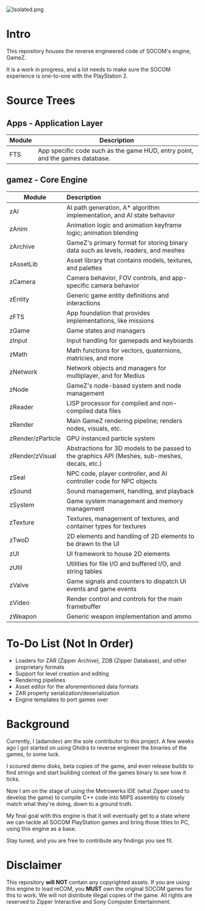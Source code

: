 ![Isolated.png](https://github.com/Not-Enough-Photons/reCOM/blob/main/img/recom-logo.png?raw=true)

# Intro
This repository houses the reverse engineered code of SOCOM's engine, GameZ.

It is a work in progress, and a lot needs to make sure the SOCOM experience is one-to-one with the PlayStation 2.

# Source Trees
## Apps - Application Layer
| Module | Description |
| ------ | ----------- |
| FTS | App specific code such as the game HUD, entry point, and the games database. |

## gamez - Core Engine
| Module | Description |
| ------ | :---------- |
| zAI | AI path generation, A* algorithm implementation, and AI state behavior |
| zAnim | Animation logic and animation keyframe logic; animation blending |
| zArchive | GameZ's primary format for storing binary data such as levels, readers, and meshes |
| zAssetLib | Asset library that contains models, textures, and palettes |
| zCamera | Camera behavior, FOV controls, and app-specific camera behavior |
| zEntity | Generic game entity definitions and interactions |
| zFTS | App foundation that provides implementations, like missions |
| zGame | Game states and managers |
| zInput | Input handling for gamepads and keyboards |
| zMath | Math functions for vectors, quaternions, matricies, and more |
| zNetwork | Network objects and managers for multiplayer, and for Medius |
| zNode | GameZ's node-based system and node management |
| zReader | LISP processor for compiled and non-compiled data files |
| zRender | Main GameZ rendering pipeline; renders nodes, visuals, etc. |
| zRender/zParticle | GPU instanced particle system |
| zRender/zVisual | Abstractions for 3D models to be passed to the graphics API (Meshes, sub-meshes, decals, etc.) |
| zSeal | NPC code, player controller, and AI controller code for NPC objects |
| zSound | Sound management, handling, and playback |
| zSystem | Game system management and memory management |
| zTexture | Textures, management of textures, and container types for textures |
| zTwoD | 2D elements and handling of 2D elements to be drawn to the UI |
| zUI | UI framework to house 2D elements |
| zUtil | Utilities for file I/O and buffered I/O, and string tables |
| zValve | Game signals and counters to dispatch UI events and game events |
| zVideo | Render control and controls for the main framebuffer |
| zWeapon | Generic weapon implementation and ammo |


# To-Do List (Not In Order)
- Loaders for ZAR (Zipper Archive), ZDB (Zipper Database), and other proprietary formats
- Support for level creation and editing
- Rendering pipelines
- Asset editor for the aforementioned data formats
- ZAR property serialization/deserialization
- Engine templates to port games over

# Background
Currently, I (adamdev) am the sole contributor to this project. A few weeks ago I got started on using Ghidra to reverse engineer the binaries of the games, to some luck.

I scoured demo disks, beta copies of the game, and even release builds to find strings and start building context of the games binary to see how it ticks.

Now I am on the stage of using the Metrowerks IDE (what Zipper used to develop the game) to compile C++ code into MIPS assembly to closely match what they're doing, down to a ground truth.

My final goal with this engine is that it will eventually get to a state where we can tackle all SOCOM PlayStation games and bring those titles to PC, using this engine as a base.

Stay tuned, and you are free to contribute any findings you see fit.

# Disclaimer
This repository **will NOT** contain any copyrighted assets. If you are using this engine to load reCOM, you **MUST** own the original SOCOM games for this to work.
We will not distribute illegal copies of the game.
All rights are reserved to Zipper Interactive and Sony Computer Entertainment.
